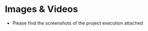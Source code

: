# Images & Videos

* Please find the screenshots of the project execution attached

![]()

![]()

![]()

![]()

![]()

